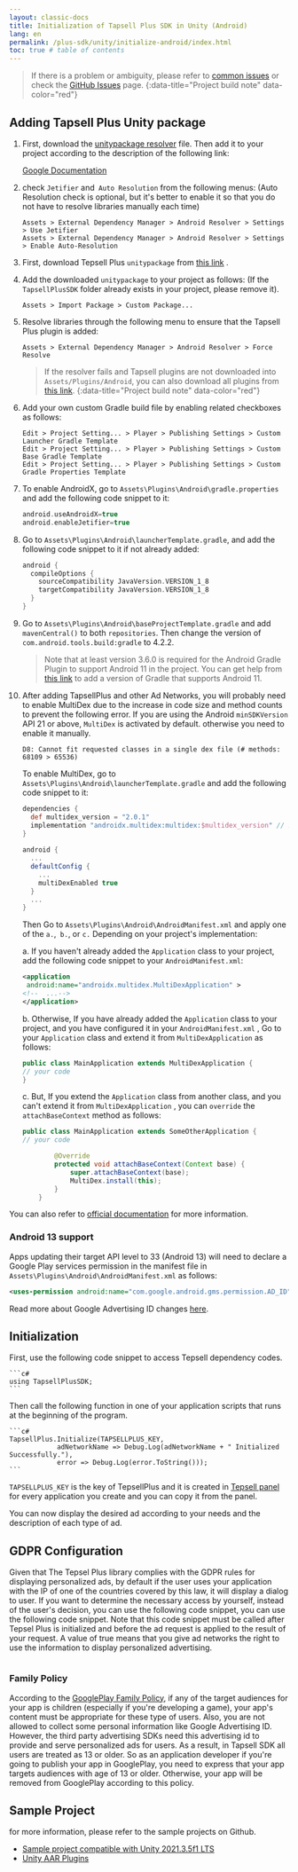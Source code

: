 ```yaml
---
layout: classic-docs
title: Initialization of Tapsell Plus SDK in Unity (Android)
lang: en
permalink: /plus-sdk/unity/initialize-android/index.html
toc: true # table of contents
---
```


> If there is a problem or ambiguity, please refer to [common issues]({{site.baseurl}}/faq/plus-sdk/unity/) or check the [GitHub Issues](https://github.com/tapsellorg/TapsellPlusSDK-UnitySample2019/issues?Q=is%3Aissue) page.
{:data-title="Project build note" data-color="red"}

## Adding Tapsell Plus Unity package

1. First, download the [unitypackage resolver](https://github.com/googlesamples/unity-jar-resolver/tags) file. Then add
   it to your project according to the description of the following link:

   [Google Documentation](https://github.com/googlesamples/unity-jar-resolver#android-resolver-usage)

2. check `Jetifier` and` Auto Resolution` from the following menus: (Auto Resolution check is optional, but it's better
   to enable it so that you do not have to resolve libraries manually each time)

    ```console
    Assets > External Dependency Manager > Android Resolver > Settings > Use Jetifier
    Assets > External Dependency Manager > Android Resolver > Settings > Enable Auto-Resolution
    ```

3. First, download Tepsell Plus `unitypackage`
   from [this link](https://github.com/tapsellorg/TapsellPlusSDK-UnityPlugin/releases/download/v2.2.8/tapsell-plus-unity-2.2.8.unitypackage)
   .
4. Add the downloaded `unitypackage` to your project as follows: (If the `TapsellPlusSDK` folder already exists in your
   project, please remove it).

    ```console
    Assets > Import Package > Custom Package...
    ```

5. Resolve libraries through the following menu to ensure that the Tapsell Plus plugin is added:

    ```console
    Assets > External Dependency Manager > Android Resolver > Force Resolve
    ```

   > If the resolver fails and Tapsell plugins are not downloaded into `Assets/Plugins/Android`, you can also download all plugins from [this link](https://storage.backtory.com/tapsell-sdk-private/plus-unity/Unity-Android-AAR-Plugins/Unity-AAR-Plugins-2.2.8.zip).
   {:data-title="Project build note" data-color="red"}

6. Add your own custom Gradle build file by enabling related checkboxes as follows:

    ```console
    Edit > Project Setting... > Player > Publishing Settings > Custom Launcher Gradle Template
    Edit > Project Setting... > Player > Publishing Settings > Custom Base Gradle Template
    Edit > Project Setting... > Player > Publishing Settings > Custom Gradle Properties Template
    ```

7. To enable AndroidX, go to `Assets\Plugins\Android\gradle.properties` and add the following code snippet to it:
    ```gradle
    android.useAndroidX=true
    android.enableJetifier=true
    ```

8. Go to `Assets\Plugins\Android\launcherTemplate.gradle`, and add the following code snippet to it if not already
   added:

    ```gradle
    android {
      compileOptions {
        sourceCompatibility JavaVersion.VERSION_1_8
        targetCompatibility JavaVersion.VERSION_1_8
      }
    }
    ```

9. Go to `Assets\Plugins\Android\baseProjectTemplate.gradle` and add `mavenCentral()` to both `repositories`. Then
   change the version of `com.android.tools.build:gradle` to 4.2.2.

    > Note that at least version 3.6.0 is required for the Android Gradle Plugin to support Android 11 in the project. You can get help from [this link](https://developers.google.com/ar/develop/unity/android-11-build) to add a version of Gradle that supports Android 11.

10. After adding TapsellPlus and other Ad Networks, you will probably need to enable MultiDex due to the increase in
    code size and method counts to prevent the following error. If you are using the Android `minSDKVersion` API 21 or
    above, `MultiDex` is activated by default. otherwise you need to enable it manually.

    ```console
    D8: Cannot fit requested classes in a single dex file (# methods: 68109 > 65536)
    ```

    To enable MultiDex, go to `Assets\Plugins\Android\launcherTemplate.gradle` and add the following code snippet to it:

    ```gradle
    dependencies {
      def multidex_version = "2.0.1"
      implementation "androidx.multidex:multidex:$multidex_version" // 2.0.1
    }
   
    android {
      ...
      defaultConfig {
        ...
        multiDexEnabled true
      }
      ...
    }
    ```
    Then Go to `Assets\Plugins\Android\AndroidManifest.xml` and apply one of the `a.`,` b.`, or `c.` Depending on your
    project's implementation:

    a. If you haven't already added the `Application` class to your project, add the following code snippet to
    your `AndroidManifest.xml`:
    ```xml
    <application
     android:name="androidx.multidex.MultiDexApplication" >
    <!--  ...-->
    </application>
    ```
    b. Otherwise, If you have already added the `Application` class to your project, and you have configured it in
    your `AndroidManifest.xml` , Go to your `Application` class and extend it from `MultiDexApplication` as follows:
    ```java
    public class MainApplication extends MultiDexApplication {
    // your code
    }
    ```
    c. But, If you extend the `Application` class from another class, and you can't extend it from `MultiDexApplication`
    , you can `override` the `attachBaseContext` method as follows:
    ```java
    public class MainApplication extends SomeOtherApplication {
    // your code
    
            @Override
            protected void attachBaseContext(Context base) {
                super.attachBaseContext(base);
                MultiDex.install(this);
            }
        }
    ``` 

You can also refer to [official documentation](https://developer.android.com/studio/build/multidex) for more
information.

### Android 13 support
Apps updating their target API level to 33 (Android 13) will need to declare a Google Play services permission in the manifest file in `Assets\Plugins\Android\AndroidManifest.xml` as follows:

```xml
<uses-permission android:name="com.google.android.gms.permission.AD_ID"/>
```

Read more about Google Advertising ID changes [here](https://support.google.com/googleplay/android-developer/answer/6048248?hl=en).

## Initialization

First, use the following code snippet to access Tepsell dependency codes.

    ```c#
    using TapsellPlusSDK;
    ```

Then call the following function in one of your application scripts that runs at the beginning of the program.

    ```c#
    TapsellPlus.Initialize(TAPSELLPLUS_KEY,
                adNetworkName => Debug.Log(adNetworkName + " Initialized Successfully."),
                error => Debug.Log(error.ToString()));
    ```

`TAPSELLPLUS_KEY` is the key of TepsellPlus and it is created in [Tepsell panel](https://dashboard.tapsell.ir/) for
every application you create and you can copy it from the panel.

You can now display the desired ad according to your needs and the description of each type of ad.

## GDPR Configuration

Given that The Tepsel Plus library complies with the GDPR rules for displaying personalized ads, by default if the user
uses your application with the IP of one of the countries covered by this law, it will display a dialog to user. If you
want to determine the necessary access by yourself, instead of the user's decision, you can use the following code
snippet, you can use the following code snippet. Note that this code snippet must be called after Tepsel Plus is
initialized and before the ad request is applied to the result of your request. A value of true‌ means that you give ad
networks the right to use the information to display personalized advertising.
```c# TapsellPlus.SetGdprConsent(true);
```

### Family Policy

According to
the [GooglePlay Family Policy](https://support.google.com/googleplay/android-developer/answer/9893335?hl=en), if any of
the target audiences for your app is children (especially if you're developing a game), your app's content must be
appropriate for these type of users. Also, you are not allowed to collect some personal information like Google
Advertising ID. However, the third party advertising SDKs need this advertising id to provide and serve personalized ads
for users. As a result, in Tapsell SDK all users are treated as 13 or older. So as an application developer if you're
going to publish your app in GooglePlay, you need to express that your app targets audiences with age of 13 or older.
Otherwise, your app will be removed from GooglePlay according to this policy.

## Sample Project

for more information, please refer to the sample projects on Github.

* [Sample project compatible with Unity 2021.3.5f1 LTS](https://github.com/tapsellorg/TapsellPlusSDK-UnityPlugin)
* [Unity AAR Plugins](https://storage.backtory.com/tapsell-sdk-private/plus-unity/Unity-Android-AAR-Plugins/Unity-AAR-Plugins-2.2.8.zip)
